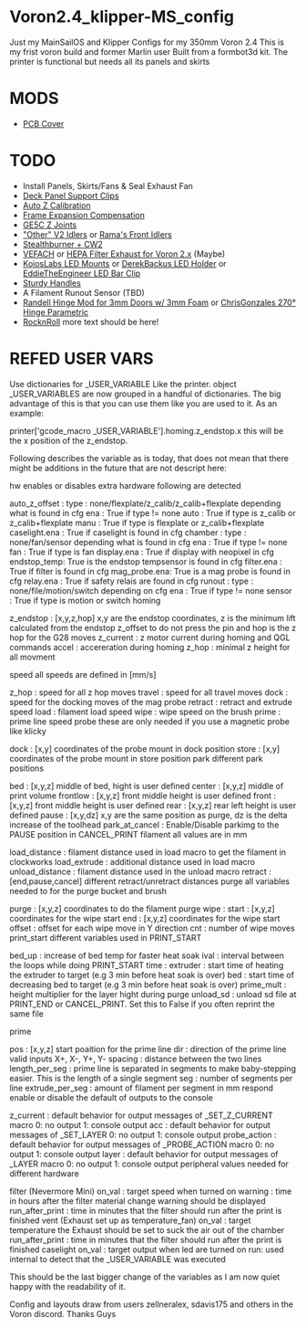# Voron2.4_klipper-MS_config
Just my MainSailOS and Klipper Configs for my 350mm Voron 2.4
This is my frist voron build and former Marlin user
Built from a formbot3d kit. 
The printer is functional but needs all its panels and skirts

# MODS #
- [PCB Cover](https://github.com/craxoor/VoronMods/tree/master/PCB%20Cover)

# TODO
- Install Panels, Skirts/Fans & Seal Exhaust Fan
- [Deck Panel Support Clips](https://github.com/VoronDesign/VoronUsers/tree/master/printer_mods/wile-e1/Deck_Panel_Support_Clips)
- [Auto Z Calibration](https://github.com/protoloft/klipper_z_calibration)
- [Frame Expansion Compensation](https://github.com/tanaes/whopping_Voron_mods/tree/main/docs/frame_expansion)
- [GE5C Z Joints](https://github.com/hartk1213/MISC/tree/main/Voron%20Mods/Voron%202/2.4/Voron2.4_GE5C)
- ["Other" V2 Idlers](https://github.com/selliott79/Other-V2-Idlers) or [Rama's Front Idlers](https://github.com/Ramalama2/Voron-2-Mods/tree/main/Front_Idlers)
- [Stealthburner + CW2](https://github.com/VoronDesign/Voron-Afterburner/tree/sb-beta)
- [VEFACH](https://github.com/VoronDesign/VoronUsers/tree/master/printer_mods/KevinAkaSam/VEFACH) or [HEPA Filter Exhaust for Voron 2.x](https://github.com/marcdebruijn/VoronUsers/tree/Voron-1.x/2.x-HEPA-Filter-Exhaust/printer_mods/dePrintinator/HEPA_Filter_Exhaust) (Maybe)
- [KoiosLabs LED Mounts](https://github.com/VoronDesign/VoronUsers/tree/master/printer_mods/Koios/LED_Mounts) or [DerekBackus LED Holder](https://github.com/VoronDesign/VoronUsers/tree/master/printer_mods/DerekBackus/LED_Holder) or [EddieTheEngineer LED Bar Clip](https://github.com/VoronDesign/VoronUsers/tree/master/printer_mods/eddie/LED_Bar_Clip)
- [Sturdy Handles](https://github.com/VoronDesign/VoronUsers/tree/master/printer_mods/jeoje/Sturdy_Handles)
- A Filament Runout Sensor (TBD)
- [Randell Hinge Mod for 3mm Doors w/ 3mm Foam](https://github.com/VoronDesign/VoronUsers/tree/master/printer_mods/randell/Door_Hinges) or [ChrisGonzales 270° Hinge Parametric](https://github.com/VoronDesign/VoronUsers/tree/master/printer_mods/chrisrgonzales/270_degree_hinge)
- [RocknRoll](https://github.com/RockNLol/VoronUsers/tree/master/printer_mods/RockNLol/RockNRoll)
more text should be here!

# REFED USER VARS #
Use dictionaries for _USER_VARIABLE
Like the printer. object _USER_VARIABLES are now grouped in a handful of dictionaries. The big advantage of this is that you can use them like you are used to it. As an example:

printer['gcode_macro _USER_VARIABLE'].homing.z_endstop.x
this will be the x position of the z_endstop.

Following describes the variable as is today, that does not mean that there might be additions in the future that are not descript here:

hw enables or disables extra hardware following are detected

auto_z_offset :
type : none/flexplate/z_calib/z_calib+flexplate depending what is found in cfg
ena : True if type != none
auto : True if type is z_calib or z_calib+flexplate
manu : True if type is flexplate or z_calib+flexplate
caselight.ena : True if caselight is found in cfg
chamber :
type : none/fan/sensor depending what is found in cfg
ena : True if type != none
fan : True if type is fan
display.ena : True if display with neopixel in cfg
endstop_temp: True is the endstop tempsensor is found in cfg
filter.ena : True if filter is found in cfg
mag_probe.ena: True is a mag probe is found in cfg
relay.ena : True if safety relais are found in cfg
runout :
type : none/file/motion/switch depending on cfg
ena : True if type != none
sensor : True if type is motion or switch
homing

z_endstop : [x,y,z,hop] x,y are the endstop coordinates, z is the minimum lift calculated from the endstop z_offset to do not press the pin and hop is the z hop for the G28 moves
z_current : z motor current during homing and QGL commands
accel : accereration during homing
z_hop : minimal z height for all movment

speed all speeds are defined in [mm/s]

z_hop : speed for all z hop moves
travel : speed for all travel moves
dock : speed for the docking moves of the mag probe
retract : retract and extrude speed
load : filament load speed
wipe : wipe speed on the brush
prime : prime line speed
probe these are only needed if you use a magnetic probe like klicky

dock : [x,y] coordinates of the probe mount in dock position
store : [x,y] coordinates of the probe mount in store position
park different park positions

bed : [x,y,z] middle of bed, hight is user defined
center : [x,y,z] middle of print volume
frontlow : [x,y,z] front middle height is user defined
front : [x,y,z] front middle height is user defined
rear : [x,y,z] rear left height is user defined
pause : [x,y,dz] x,y are the same position as purge, dz is the delta increase of the toolhead
park_at_cancel : Enable/Disable parkimg to the PAUSE position in CANCEL_PRINT
filament all values are in mm

load_distance : filament distance used in load macro to get the filament in clockworks
load_extrude : additional distance used in load macro
unload_distance : filament distance used in the unload macro
retract : [end,pause,cancel] different retract/unretract distances
purge all variables needed to for the purge bucket and brush

purge : [x,y,z] coordinates to do the filament purge
wipe :
start : [x,y,z] coordinates for the wipe start
end : [x,y,z] coordinates for the wipe start
offset : offset for each wipe move in Y direction
cnt : number of wipe moves
print_start different variables used in PRINT_START

bed_up : increase of bed temp for faster heat soak
ival : interval between the loops while doing PRINT_START
time :
extruder : start time of heating the extruder to target (e.g 3 min before heat soak is over)
bed : start time of decreasing bed to target (e.g 3 min before heat soak is over)
prime_mult : height multiplier for the layer hight during purge
unload_sd : unload sd file at PRINT_END or CANCEL_PRINT. Set this to False if you often reprint the same file

prime

pos : [x,y,z] start poaition for the prime line
dir : direction of the prime line valid inputs X+, X-, Y+, Y-
spacing : distance between the two lines
length_per_seg : prime line is separated in segments to make baby-stepping easier. This is the length of a single segment
seg : number of segments per line
extrude_per_seg : amount of filament per segment in mm
respond enable or disable the default of outputs to the console

z_current : default behavior for output messages of _SET_Z_CURRENT macro 0: no output 1: console output
acc : default behavior for output messages of _SET_LAYER 0: no output 1: console output
probe_action : default behavior for output messages of _PROBE_ACTION macro 0: no output 1: console output
layer : default behavior for output messages of _LAYER macro 0: no output 1: console output
peripheral values needed for different hardware

filter (Nevermore Mini)
on_val : target speed when turned on
warning : time in hours after the filter material change warning should be displayed
run_after_print : time in minutes that the filter should run after the print is finished
vent (Exhaust set up as temperature_fan)
on_val : target temperature the Exhaust should be set to suck the air out of the chamber
run_after_print : time in minutes that the filter should run after the print is finished
caselight
on_val : target output when led are turned on
run: used internal to detect that the _USER_VARIABLE was executed

This should be the last bigger change of the variables as I am now quiet happy with the readability of it.

Config and layouts draw from users zellneralex, sdavis175 and others in the Voron discord. Thanks Guys
